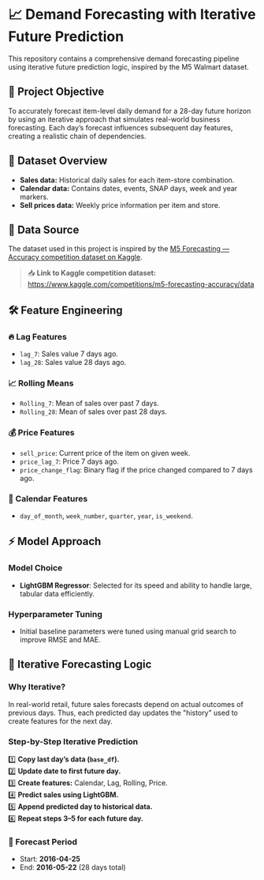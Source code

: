 # 📈 Demand Forecasting with Iterative Future Prediction

This repository contains a comprehensive demand forecasting pipeline using iterative future prediction logic, inspired by the M5 Walmart dataset.

## 🎯 Project Objective
To accurately forecast item-level daily demand for a 28-day future horizon by using an iterative approach that simulates real-world business forecasting. Each day’s forecast influences subsequent day features, creating a realistic chain of dependencies.

## 📄 Dataset Overview
- **Sales data:** Historical daily sales for each item-store combination.
- **Calendar data:** Contains dates, events, SNAP days, week and year markers.
- **Sell prices data:** Weekly price information per item and store.

## 💾 Data Source
The dataset used in this project is inspired by the [M5 Forecasting — Accuracy competition dataset on Kaggle](https://www.kaggle.com/competitions/m5-forecasting-accuracy/data).

> 📥 **Link to Kaggle competition dataset:** https://www.kaggle.com/competitions/m5-forecasting-accuracy/data

## 🛠️ Feature Engineering
### 🔥 Lag Features
- `lag_7`: Sales value 7 days ago.
- `lag_28`: Sales value 28 days ago.

### 📈 Rolling Means
- `Rolling_7`: Mean of sales over past 7 days.
- `Rolling_28`: Mean of sales over past 28 days.

### 💰 Price Features
- `sell_price`: Current price of the item on given week.
- `price_lag_7`: Price 7 days ago.
- `price_change_flag`: Binary flag if the price changed compared to 7 days ago.

### 📅 Calendar Features
- `day_of_month`, `week_number`, `quarter`, `year`, `is_weekend`.

## ⚡ Model Approach
### Model Choice
- **LightGBM Regressor**: Selected for its speed and ability to handle large, tabular data efficiently.

### Hyperparameter Tuning
- Initial baseline parameters were tuned using manual grid search to improve RMSE and MAE.

## 🔄 Iterative Forecasting Logic
### Why Iterative?
In real-world retail, future sales forecasts depend on actual outcomes of previous days. Thus, each predicted day updates the "history" used to create features for the next day.

### Step-by-Step Iterative Prediction
1️⃣ **Copy last day’s data (`base_df`).**  
2️⃣ **Update date to first future day.**  
3️⃣ **Create features:** Calendar, Lag, Rolling, Price.  
4️⃣ **Predict sales using LightGBM.**  
5️⃣ **Append predicted day to historical data.**  
6️⃣ **Repeat steps 3–5 for each future day.**

### 📅 Forecast Period
- Start: **2016-04-25**
- End: **2016-05-22** (28 days total)

